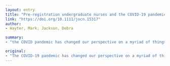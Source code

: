 ```yaml
---
layout: entry
title: "Pre-registration undergraduate nurses and the COVID-19 pandemic: students or workers?"
link: "https://doi.org/10.1111/jocn.15317"
author:
- Hayter, Mark; Jackson, Debra

summary:
- "the COVID pandemic has changed our perspective on a myriad of things as it sweeps across the globe. One issue we are forced to pay more attention to is the risk that care entails and the fact that nurses have tragically lost their lives. The loss of life has included student nurses (Ford 2020) Cook et al. 2020) and student nurses. This includes student nurses, ford 2020. Cook and Ford 2020 also have a tragic loss of their lives in the COVID-19 Pandemic is sweeping across the world. It has changed the perspective.."

original:
- "The COVID-19 pandemic has changed our perspective on a myriad of things as it sweeps across the globe. One issue we are forced to pay more attention to is the risk that COVID related care entails and the fact that nurses have tragically lost their lives in this pandemic (Cook et al 2020). This loss of life has included student nurses (Ford 2020)."
---
```


